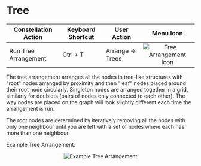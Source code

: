 # Tree

<table class="table table-striped">
<thead>
<tr class="header">
<th>Constellation Action</th>
<th>Keyboard Shortcut</th>
<th>User Action</th>
<th style="text-align: center;">Menu Icon</th>
</tr>
</thead>
<tbody>
<tr class="odd">
<td>Run Tree Arrangement</td>
<td>Ctrl + T</td>
<td>Arrange -&gt; Trees</td>
<td style="text-align: center;"><img src="../constellation/CoreArrangementPlugins/src/au/gov/asd/tac/constellation/plugins/arrangements/docs/resources/arrangeInTree.png" alt="Tree Arrangement Icon" /></td>
</tr>
</tbody>
</table>

The tree arrangement arranges all the nodes in tree-like structures with
"root" nodes arranged by proximity and then "leaf" nodes placed around
their root node circularly. Singleton nodes are arranged together in a
grid, similarly for doublets (pairs of nodes only connected to each
other). The way nodes are placed on the graph will look slightly
different each time the arrangement is run.

The root nodes are determined by iteratively removing all the nodes with
only one neighbour until you are left with a set of nodes where each has
more than one neighbour.

Example Tree Arrangement:

<div style="text-align: center">

<img src="../constellation/CoreArrangementPlugins/src/au/gov/asd/tac/constellation/plugins/arrangements/docs/resources/TreeArrangement.png" alt="Example Tree
Arrangement" />

</div>
